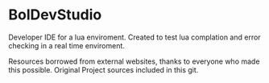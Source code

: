 # BolDevStudio

Developer IDE for a lua enviroment. Created to test lua complation and error checking in a real time enviroment.

Resources borrowed from external websites, thanks to everyone who made this possible. Original Project sources included in this git.
